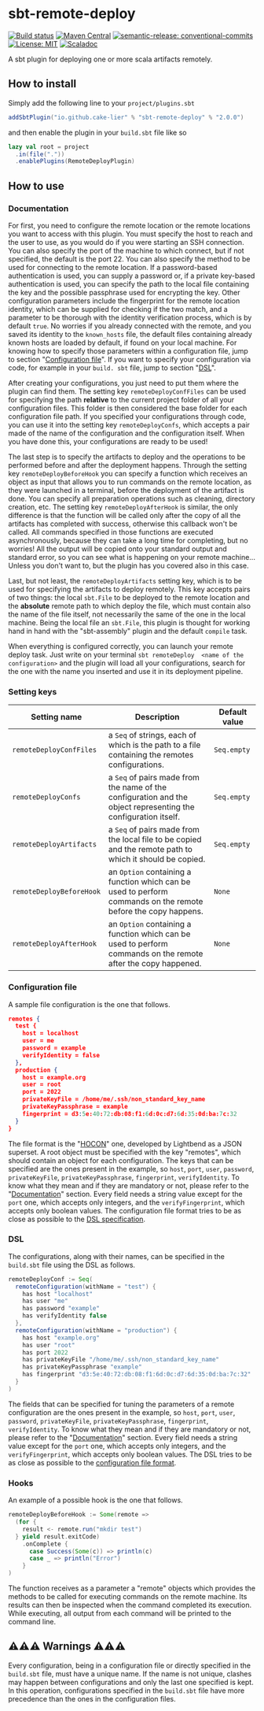 # sbt-remote-deploy

[![Build status](https://github.com/cake-lier/sbt-remote-deploy/actions/workflows/publish.yml/badge.svg)](https://github.com/cake-lier/sbt-remmote-deploy/actions/workflows/publish.yml)
[![Maven Central](https://maven-badges.herokuapp.com/maven-central/io.github.cake-lier/sbt-remote-deploy/badge.svg)](https://maven-badges.herokuapp.com/maven-central/io.github.cake-lier/sbt-remote-deploy/)
[![semantic-release: conventional-commits](https://img.shields.io/badge/semantic--release-conventional_commits-e10098?logo=semantic-release)](https://github.com/semantic-release/semantic-release)
[![License: MIT](https://img.shields.io/github/license/cake-lier/sbt-remote-deploy)](https://github.com/cake-lier/sbt-remote-deploy/blob/main/LICENSE)
[![Scaladoc](https://img.shields.io/badge/scaladoc-latest-brightgreen)](https://cake-lier.github.io/sbt-remote-deploy/io/github/cakelier/)

A sbt plugin for deploying one or more scala artifacts remotely.

## How to install

Simply add the following line to your ``project/plugins.sbt``

```scala
addSbtPlugin("io.github.cake-lier" % "sbt-remote-deploy" % "2.0.0")
```

and then enable the plugin in your ``build.sbt`` file like so

```scala
lazy val root = project
  .in(file("."))
  .enablePlugins(RemoteDeployPlugin)
```

## How to use

### Documentation

For first, you need to configure the remote location or the remote locations you want to access with this plugin. You must 
specify the host to reach and the user to use, as you would do if you were starting an SSH connection. You can also specify 
the port of the machine to which connect, but if not specified, the default is the port 22. You can also specify the method to 
be used for connecting to the remote location. If a password-based authentication is used, you can supply a password or, if a 
private key-based authentication is used, you can specify the path to the local file containing the key and the possible 
passphrase used for encrypting the key. Other configuration parameters include the fingerprint for the remote location 
identity, which can be supplied for checking if the two match, and a parameter to be thorough with the identity verification 
process, which is by default `true`. No worries if you already connected with the remote, and you saved its identity to the 
`known_hosts` file, the default files containing already known hosts are loaded by default, if found on your local machine. 
For knowing how to specify those parameters within a configuration file, jump to section 
"[Configuration file](#configuration-file)". If you want to specify your configuration via code, for example in your `build.
sbt` file, jump to section "[DSL](#dsl)".

After creating your configurations, you just need to put them where the plugin can find them. The setting key 
`remoteDeployConfFiles` can be used for specifying the path **relative** to the current project folder of all your configuration 
files. This folder is then considered the base folder for each configuration file path. If you specified your configurations 
through code, you can use it into the setting key `remoteDeployConfs`, which accepts a pair made of the name of the 
configuration and the configuration itself. When you have done this, your configurations are ready to be used!

The last step is to specify the artifacts to deploy and the operations to be performed before and after the deployment happens.
Through the setting key `remoteDeployBeforeHook` you can specify a function which receives an object as input that allows you 
to run commands on the remote location, as they were launched in a terminal, before the deployment of the artifact is done. 
You can specify all preparation operations such as cleaning, directory creation, etc. The setting key `remoteDeployAfterHook` 
is similar, the only difference is that the function will be called only after the copy of all the artifacts has completed 
with success, otherwise this callback won't be called. All commands specified in those functions are executed asynchronously, 
because they can take a long time for completing, but no worries! All the output will be copied onto your standard output and 
standard error, so you can see what is happening on your remote machine... Unless you don't want to, but the plugin has you 
covered also in this case.

Last, but not least, the `remoteDeployArtifacts` setting key, which is to be used for specifying the artifacts to deploy 
remotely. This key accepts pairs of two things: the local `sbt.File` to be deployed to the remote location and the 
**absolute** remote path to which deploy the file, which must contain also the name of the file itself, not necessarily the 
same of the one in the local machine. Being the local file an `sbt.File`, this plugin is thought for working hand in hand 
with the "sbt-assembly" plugin and the default `compile` task.

When everything is configured correctly, you can launch your remote deploy task. Just write on your terminal `sbt remoteDeploy 
<name of the configuration>` and the plugin will load all your configurations, search for the one with the name you inserted 
and use it in its deployment pipeline.

### Setting keys

| Setting name             | Description                                                                                                    | Default value |
|--------------------------|----------------------------------------------------------------------------------------------------------------|---------------|
| `remoteDeployConfFiles`  | a `Seq` of strings, each of which is the path to a file containing the remotes configurations.                 | `Seq.empty`   |
| `remoteDeployConfs`      | a `Seq` of pairs made from the name of the configuration and the object representing the configuration itself. | `Seq.empty`   |
| `remoteDeployArtifacts`  | a `Seq` of pairs made from the local file to be copied and the remote path to which it should be copied.       | `Seq.empty`   |
| `remoteDeployBeforeHook` | an `Option` containing a function which can be used to perform commands on the remote before the copy happens. | `None`        |
| `remoteDeployAfterHook`  | an `Option` containing a function which can be used to perform commands on the remote after the copy happened. | `None`        |

### Configuration file

A sample file configuration is the one that follows.

```JSON
remotes {
  test {
    host = localhost
    user = me
    password = example
    verifyIdentity = false
  },
  production {
    host = example.org
    user = root
    port = 2022
    privateKeyFile = /home/me/.ssh/non_standard_key_name
    privateKeyPassphrase = example
    fingerprint = d3:5e:40:72:db:08:f1:6d:0c:d7:6d:35:0d:ba:7c:32
  }
}
```

The file format is the "[HOCON](https://github.com/lightbend/config)" one, developed by Lightbend as a JSON superset. A root 
object must be specified with the key "remotes", which should contain an object for each configuration. The keys that can be 
specified are the ones present in the example, so `host`, `port`, `user`, `password`, `privateKeyFile`, `privateKeyPassphrase`,
`fingerprint`, `verifyIdentity`. To know what they mean and if they are mandatory or not, please refer to the 
"[Documentation](#documentation)" section. Every field needs a string value except for the `port` one, which accepts only 
integers, and the `verifyFingerprint`, which accepts only boolean values. The configuration file format tries to be as close as 
possible to the [DSL specification](#dsl).

### DSL

The configurations, along with their names, can be specified in the `build.sbt` file using the DSL as follows.

```scala
remoteDeployConf := Seq(
  remoteConfiguration(withName = "test") {
    has host "localhost"
    has user "me"
    has password "example"
    has verifyIdentity false
  },
  remoteConfiguration(withName = "production") {
    has host "example.org"
    has user "root"
    has port 2022
    has privateKeyFile "/home/me/.ssh/non_standard_key_name"
    has privateKeyPassphrase "example"
    has fingerprint "d3:5e:40:72:db:08:f1:6d:0c:d7:6d:35:0d:ba:7c:32"
  }
)
```

The fields that can be specified for tuning the parameters of a remote configuration are the ones present in the example, so 
`host`, `port`, `user`, `password`, `privateKeyFile`, `privateKeyPassphrase`, `fingerprint`, `verifyIdentity`. To know what 
they mean and if they are mandatory or not, please refer to the "[Documentation](#documentation)" section. Every field needs a 
string value except for the `port` one, which accepts only integers, and the `verifyFingerprint`, which accepts only boolean 
values. The DSL tries to be as close as possible to the [configuration file format](#configuration-file).

### Hooks

An example of a possible hook is the one that follows.

```scala
remoteDeployBeforeHook := Some(remote =>
  (for {
    result <- remote.run("mkdir test")
  } yield result.exitCode)
    .onComplete {
      case Success(Some(c)) => println(c)
      case _ => println("Error")
    }
)
```

The function receives as a parameter a "remote" objects which provides the methods to be called for executing commands on the 
remote machine. Its results can then be inspected when the command completed its execution. While executing, all output from 
each command will be printed to the command line.

## ⚠️⚠️⚠️ Warnings ⚠️⚠️⚠️

Every configuration, being in a configuration file or directly specified in the ``build.sbt`` file, must have a unique name. 
If the name is not unique, clashes may happen between configurations and only the last one specified is kept. 
In this operation, configurations specified in the ``build.sbt`` file have more precedence than the ones in the configuration files.
